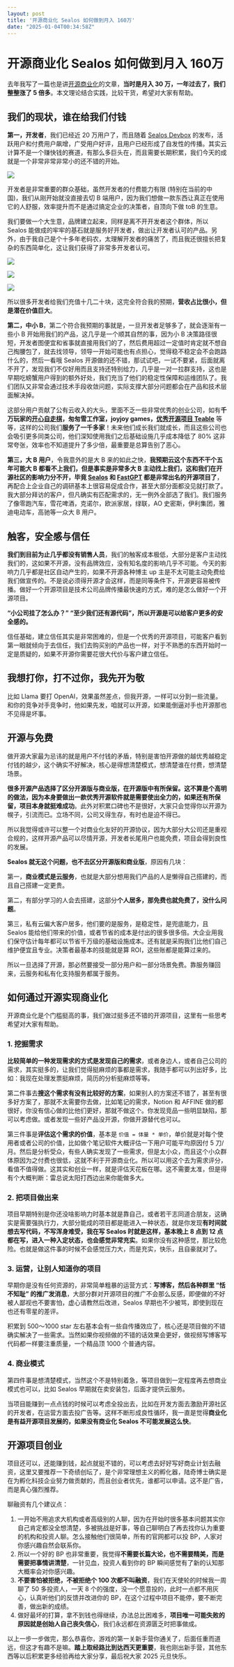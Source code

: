 ```yaml
---
layout: post
title: '开源商业化 Sealos 如何做到月入 160万'
date: "2025-01-04T00:34:58Z"
---
```

开源商业化 Sealos 如何做到月入 160万
========================

去年我写了一篇也是讲[开源商业化](https://juejin.cn/post/7313979468879183882)的文章，**当时是月入 30 万，一年过去了，我们整整涨了 5 倍多**。本文理论结合实践，比较干货，希望对大家有帮助。

我们的现状，谁在给我们付钱
-------------

**第一，开发者**，我们已经近 20 万用户了，而且随着 [Sealos Devbox](https://sealos.run/devbox) 的发布，活跃用户和付费用户飙增，广受用户好评，且用户已经形成了自发性的传播。其实云计算不是一个赚快钱的赛道，有那么多巨头在，而且需要长期积累，我们今天的成就是一个非常非常非常小的还不错的开始。

![](https://img2024.cnblogs.com/other/1737323/202501/1737323-20250103121359941-1772564690.png)

开发者是非常重要的群众基础，虽然开发者的付费能力有限 (特别在当前的中国)，我们从刚开始就没直接去切 B 端用户，因为我们想做一款东西让真正在使用它的人舒服，效率提升而不是通过搞定企业的决策者，自顶向下做 toB 的生意。

我们要做一个大生意，品牌建立起来，同样是离不开开发者这个群体，所以 Sealos 能做成的牢牢的基石就是服务好开发者，做出让开发者认可的产品。另外，由于我自己是个十多年老码农，太理解开发者的痛苦了，而且我还很擅长把复杂的东西简单化，这让我们获得了非常多开发者认可。

![](https://img2024.cnblogs.com/other/1737323/202501/1737323-20250103121400434-961459815.png)

![](https://img2024.cnblogs.com/other/1737323/202501/1737323-20250103121400761-193042550.png)

![](https://img2024.cnblogs.com/other/1737323/202501/1737323-20250103121401072-335471807.jpg)

所以很多开发者给我们充值十几二十块，这完全符合我的预期，**营收占比很小，但是潜在价值巨大**。

**第二，中小 B**，第二个符合我预期的事就是，一旦开发者足够多了，就会逐渐有一些小 B 开始用我们的产品，这几乎是一个顺其自然的事，因为小 B 决策路径很短，开发者图便宜和省事就直接用我们的了，然后费用超过一定值时肯定就不想自己掏腰包了，就去找领导，领导一开始可能也有点担心，觉得稳不稳定会不会跑路什么的，然后一看哦 Sealos 开源做的还不错，那试试吧，一试不要紧，后面就离不开了，发现我们不仅好用而且支持还特别给力，几乎是一对一拉群支持，这也是早期吃螃蟹用户得到的额外好处，我们充当了他们的稳定性保障和运维团队了。我们团队又非常会通过技术手段收敛问题，实际支撑大部分问题都会在产品和技术层面解决掉。

这部分用户贡献了公有云收入的大头，里面不乏一些非常优秀的创业公司，如有**千万玩家的[开心自走棋](https://mp.weixin.qq.com/s/LJJH2W79NBJUOvB4hefNEg)，匆匆雪工作室，joyjoy games，[优秀开源项目 Teable](https://mp.weixin.qq.com/s/uxKPl0lQgjTiMHcD8c4Jtw)** 等等，这样的公司我们**服务了一千多家**！未来他们成长我们就成长，而且这些公司也会吸引更多同类公司，他们深知使用我们之后基础设施几乎成本降低了 80% 这非常夸张，效率也不知道提升了多少倍，最重要是总算告别了恶心。

**第三，大 B 用户**，令我意外的是大 B 来的如此之快，**我预期云这个东西不干个五年可能大 B 都看不上我们，但是事实是非常多大 B 主动找上我们，这和我们在开源社区的影响力分不开，毕竟 [Sealos](https://github.com/labring/sealos) 和 [FastGPT](https://github.com/labring/FastGPT) 都是非常出名的开源项目了**，再配合上企业自己的调研基本上很容易促成合作，甚至大部分面都没见就打款了。我大部分拜访的客户，但凡确实有匹配需求的，无一例外全部选了我们。我们服务了像零跑汽车，雪花啤酒，克诺尔，欧派家居，绿联，AO 史密斯，伊利集团，雅迪电动车，高驰等一众大 B 用户。

触客，安全感与信任
---------

**我们到目前为止几乎都没有销售人员**，我们的触客成本极低，大部分是客户主动找我们的，这如果不开源，没有品牌效应，没有知名度的影响几乎不可能。今天的影响力几乎都是社区自动产生的，如果不开源各种博主 up 主是不太可能主动免费给我们做宣传的。不是说必须得开源才会这样，而是同等条件下，开源更容易被传播。做好一个开源项目是技术公司品牌传播最快速的方式，难的是怎么做好一个开源项目。

**“小公司挂了怎么办？” “至少我们还有源代码”，所以开源是可以给客户更多的安全感的。**

信任基础，建立信任其实是非常困难的，但是一个优秀的开源项目，可能客户看到第一眼就倾向于去信任，我们去购买别的产品也一样，对于不熟悉的东西开始时一定是质疑的，如果不开源你需要花很大代价与客户建立信任。

我想打你，打不过你，我先开为敬
---------------

比如 Llama 要打 OpenAI，效果虽然差点，但我开源，一样可以分到一些流量。和你的竞争对手竞争时，他如果先发，咱就可以开源，如果能倒逼对手也开源那也不见得是坏事。

开源与免费
-----

做开源大家最为忌讳的就是用户不付钱的矛盾，特别是害怕开源做的越优秀越稳定付钱的越少，这个确实不好解决，核心是得想清楚模式，想清楚谁在付费，想清楚场景。

**很多开源产品选择了区分开源版与商业版，在开源版中有所保留。这不算是个高明的做法，因为本身要做出一款优秀开源软件就是需要使出全力的，如果还有所保留，项目本身就挺难成功**。此外对积累口碑也不是很好，大家只会觉得你以开源为幌子，引流而已。立场不同，公司又得生存，有时也是迫不得已。

所以我觉得或许可以整一个对商业化友好的开源协议，因为大部分大公司还是重视合规的，这样开源产品可以尽情开源，开发者长尾用户也能免费，项目会得到良性的发展。

**Sealos 就无这个问题，也不去区分开源版和商业版**，原因有几块：

第一，**商业模式是云服务**，也就是大部分想用我们产品的人是懒得自己搭建的，而且自己搭建一定更贵。

第二，有部分学习的人会去搭建，这部分**个人居多，那免费也就免费了，没什么问题**。

第三，私有云偏大客户居多，他们要的是服务，是稳定性，是兜底能力，且 Sealos 能给他们带来的价值，或者节省的成本是付出的很多很多倍。大企业用我们保守估计每年都可以节省千万级的基础设施成本。还有就是采购我们比他们自己维护便宜且专业。决策者最基本的技能就是算 ROI，这些账都是能算过来的。

所以一旦选择了开源，那必然要接受一部分用户和一部分场景免费。靠服务赚回来，云服务和私有化支持服务都属于服务。

如何通过开源实现商业化
-----------

开源商业化是个门槛挺高的事，我们做过挺多还不错的开源项目，这里有一些思考希望对大家有帮助。

### 1\. 挖掘需求

**比较简单的一种发现需求的方式是发现自己的需求**，或者身边人，或者自己公司的需求，其实挺多的，让我们觉得挺麻烦的事都是需求，我随手都可以列出好多，比如：我现在处理发票挺麻烦，简历的分析挺麻烦等等。

第二件事去**搜这个需求有没有比较好的方案**，如果别人的方案还不错了，甚至有很多好方案了，那就不太需要你去做，比如笔记的需求，Notion 和 AFFINE 做的都很好，你没有信心做的比他们更好，那就不做这个。你发现竞品一些明显缺陷，那可以考虑做。或者发现一些好产品没开源，你做开源替代也可以。

第三件事是**评估这个需求的价值**，基本是 `价值 = 体量 * 单价`，单价就是对每个使用者或者公司的价值，比如做个笔记软件大概评估一下用户可能平均原因付 5 刀/月。然后是分析受众，有些人确实发现了一些需求，但是太小众，而且这个小众群体原因为之付费也很低，这就不利于开源商业化。所以可以用这个去为需求评分，看值不值得做。这其实和创业一样，就是评估天花板在哪。这不需要太准，但是得有个大概判断：雷总说太阳打西边出来你能做多大。

### 2\. 把项目做出来

项目早期特别是你还没啥影响力时基本就是靠自己，或者若干志同道合朋友，这确实是需要强执行力，大部分能成的项目都是能进入一种状态，就是你发现**有时间就想去写代码，不写浑身难受，我在写 Sealos 时就是这样，基本晚上 8 点到 12 点都在写，进入一种入定状态，也会感觉非常充实**。如果你没有这种感觉，那比较危险。也就是做这件事的时候不会感觉压力大，而是充实，快乐，且自豪就对了。

### 3\. 运营，让别人知道你的项目

早期你是没有任何资源的，非常简单粗暴的运营方式：**写博客，然后各种群里 “恬不知耻” 的推广发消息**，大部分群对开源项目的推广不会那么反感，即便做的不好被人鄙视也不要害怕，虚心请教然后改进，Sealos 早期也不少被骂，即使到现在也还有零星的差评。

积累到 500～1000 star 左右基本会有一些自传播效应了，核心还是项目做的不错确实解决了一些需求。当然如果你视频做的不错的话效果会更好，做视频写博客写代码都一样要注重质量，一个精品顶 1000 个普通内容。

### 4\. 商业模式

第四件事是想清楚模式，当然这个不是特别着急，等项目做到一定程度再去想商业模式也可以，比如 Sealos 早期就在卖安装包，后面才提供云服务。

当项目能赚到一点点钱的时候可以考虑全投出去，比如在开发方面去激励开源社区的开发者，在运营方面去投广告等。这样不断形成良性循环，我一直是觉得**商业化是有益开源项目发展的，如果没有商业化 Sealos 不可能发展这么快**。

开源项目创业
------

项目还可以，还能赚到钱，起点就挺不错的，可以考虑去好好写好商业计划去融资，这里又要推荐一下奇绩创坛了，是个非常理想主义的孵化器，陆奇博士确实是在为孵化科技企业努力做贡献的，而且创业者优先，谁都可以申请。这不是广告，而是真心强烈推荐。

聊融资有几个建议点：

1.  一开始不用追求大机构或者高级别的人聊，因为在开始时很多基本问题其实你自己肯定都没全想清楚，多被挑战是好事，等自己聊明白了再去找你认为重要的机构和投资人聊。怎么接触他们很简单，所有的官网都可以投 BP，人家对你感兴趣自然会联系你。
2.  所以一个好的 BP 也非常重要，我觉得**不需要长篇大论，也不需要精美，而是需要把事情讲清楚**，一针见血，投资人看到你的 BP 瞬间感觉有了新的认知那大概率会对你感兴趣。
3.  **不要害怕被拒绝，不被拒绝个 100 次都不叫融资**，我们在天使轮的时候我一周聊了 50 多投资人，一天 8 个的强度，没一个愿意投的，此时一点都不用灰心，认真听他们的反馈并改进你的 BP，在这个过程中项目不能停，要不断完善，做出新的成绩。
4.  做好最坏的打算，拿不到钱也得继续，办法总比困难多，**项目唯一可能失败的原因就是创始人自己丧失信心**，我们永远都在资源匮乏时把事做成。

以上一步一步做完，那么恭喜你，游戏的第一关新手营你通关了，后面任重而道远，但这才有趣不是嘛。**踏上取经路比到达西天更重要**，我也刚出新手营，其他东西等以后积累更多经验再给大家分享，最后祝大家 2025 元旦快乐。